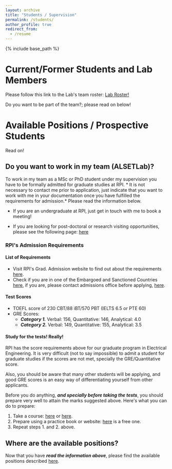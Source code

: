 ```yaml
---
layout: archive
title: "Students / Supervision"
permalink: /students/
author_profile: true
redirect_from:
  - /resume
---
```


{% include base_path %}

# Current/Former Students and Lab Members
Please follow this link to the Lab's team roster:
[Lab Roster!](./labroster/)

Do you want to be part of the team?; please read on below!

# Available Positions / Prospective Students
Read on!
## Do you want to work in my team (ALSETLab)?
To work in my team as a MSc or PhD student under my supervision you have to be formally admitted for graduate studies at RPI. * It is not necessary to contact me prior to application, just indicate that you want to work with me in your documentation once you have fulfilled the requirements for admission.* Please read the information below.

- If you are an undergraduate at RPI, just get in touch with me to book a meeting!

- If you are looking for post-doctoral or research visiting opportunities, please see the following page: [here](./recruiting/)

### RPI's Admission Requirements
#### List of Requirements
- Visit RPI's Grad. Admission website to find out about the requirements [here](http://admissions.rpi.edu/graduate/admission/).
- Check if you are in one of the Embargoed and Sanctioned Countries [here](http://admissions.rpi.edu/graduate/admission/index.html#Anchor-International-49575), if you are, please contact admissions office before applying, [here](http://admissions.rpi.edu/graduate/contact/index.html).

#### Test Scores
- TOEFL score of 230 CBT/88 iBT/570 PBT (IELTS 6.5 or PTE 60)
- GRE Scores:
  - ***Category 1.*** Verbal: 156, Quantitative: 146, Analytical: 4.0
  - ***Category 2.*** Verbal: 149, Quantitative: 155, Analytical: 3.5

#### Study for the tests! Really!
RPI has the score requirements above for our graduate program in Electrical Engineering. It is very difficult (not to say impossible) to admit a student for graduate studies if the scores are not met, specially the GRE/Quantitative score.

Also, you should be aware that many other students will be applying, and good GRE scores is an easy way of differentiating yourself from other applicants.

Before you do anything, ***and specially before taking the tests***, you should prepare very well to attain the marks suggested above.
Here's what you can do to prepare:
1. Take a course: [here](https://gre.magoosh.com/online-prep) or [here](https://www.ets.org/gre/revised_general/prepare/).
2. Prepare using a practice book or website: [here](https://www.kaptest.com/gre/gre-practice/free-gre-practice-questions-workout) is a free one.
3. Repeat steps 1. and 2. above.

## Where are the available positions?
Now that you have ***read the information above***, please find the available positions described [here](./recruiting/).
